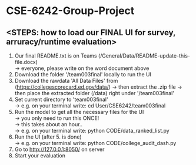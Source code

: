 # CSE-6242-Group-Project
## <STEPS: how to load our FINAL UI for survey, arruracy/runtime evaluation>

1. Our final README.txt is on Teams (/General/Data/README-update-this-file.docx)\
  -> everyone, please write on the word document above
2. Download the folder '/team003final' locally to run the UI
3. Download the rawdata 'All Data Files' from (https://collegescorecard.ed.gov/data/)
  -> then extract the .zip file 
  -> then place the extracted folder (/data) right under '/team003final' 
4. Set current directory to 'team003final'\
  -> e.g. on your terminal write: cd User/CSE6242/team003final
5. Run the model to get all the necessary files for the UI\
  -> you only need to run this ONCE!\
  -> this takes about an hour..\
  -> e.g. on your terminal write: python CODE/data_ranked_list.py
6. Run the UI (after 5. is done)\
  -> e.g. on your terminal write: python CODE/college_audit_dash.py
7. Go to http://127.0.0.1:8050/ on server 
8. Start your evaluation

